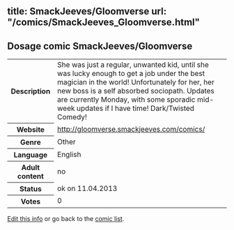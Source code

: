 title: SmackJeeves/Gloomverse
url: "/comics/SmackJeeves_Gloomverse.html"
---
Dosage comic SmackJeeves/Gloomverse
-----------------------------------------

<table class="comicinfo">
<tr>
<th>Description</th><td>She was just a regular, unwanted kid, until she was lucky enough to get a job under the best magician in the world! Unfortunately for her, her new boss is a self absorbed sociopath. Updates are currently Monday, with some sporadic mid-week updates if I have time! Dark/Twisted Comedy!</td>
</tr>
<tr>
<th>Website</th><td><a href="http://gloomverse.smackjeeves.com/comics/">http://gloomverse.smackjeeves.com/comics/</a></td>
</tr>
<tr>
<th>Genre</th><td>Other</td>
</tr>
<tr>
<th>Language</th><td>English</td>
</tr>
<tr>
<th>Adult content</th><td>no</td>
</tr>
<tr>
<th>Status</th><td>ok on 11.04.2013</td>
</tr>
<tr>
<th>Votes</th><td>0</div></td>
</tr>
</table>

[Edit this info](/comics/SmackJeeves_Gloomverse_edit.html) or go back to the [comic list](../comic-index.html).
